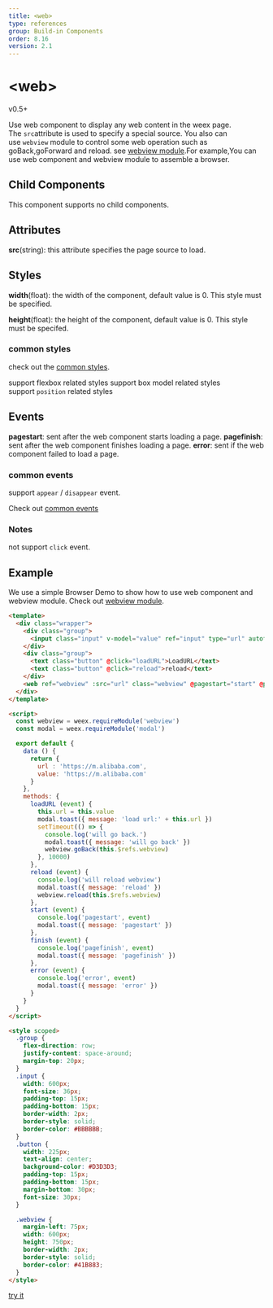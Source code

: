 ```yaml
---
title: <web>
type: references
group: Build-in Components
order: 8.16
version: 2.1
---
```


# &lt;web&gt;
<span class="weex-version">v0.5+</span>

Use web component to display any web content in the weex page. The `src`attribute is used to specify a special source. You also can use `webview` module to control some web operation such as goBack,goForward and reload. see [webview module](../modules/webview.html).For example,You can use web component and webview module to assemble a browser.

## Child Components

This component supports no child components.

## Attributes

**src**(string): this attribute specifies the page source to load.

## Styles

**width**(float): the width of the component, default value is 0. This style must be specified.

**height**(float): the height of the component, default value is 0. This style must be specifed.


### common styles

check out the [common styles](../common-style.html).

support flexbox related styles
support box model related styles
support `position` related styles

## Events

**pagestart**: sent after the web component starts loading a page.
**pagefinish**: sent after the web component finishes loading a page.
**error**: sent if the web component failed to load a page.

### common events

support `appear` / `disappear` event.

Check out [common events](../common-event.html)

### Notes
not support `click` event.

## Example

We use a simple Browser Demo to show how to use web component and webview module. Check out [webview module](../modules/webview.html).


```html
<template>
  <div class="wrapper">
    <div class="group">
      <input class="input" v-model="value" ref="input" type="url" autofocus="false"></input>
    </div>
    <div class="group">
      <text class="button" @click="loadURL">LoadURL</text>
      <text class="button" @click="reload">reload</text>
    </div>
    <web ref="webview" :src="url" class="webview" @pagestart="start" @pagefinish="finish" @error="error"></web>
  </div>
</template>

<script>
  const webview = weex.requireModule('webview')
  const modal = weex.requireModule('modal')

  export default {
    data () {
      return {
        url : 'https://m.alibaba.com',
        value: 'https://m.alibaba.com'
      }
    },
    methods: {
      loadURL (event) {
        this.url = this.value
        modal.toast({ message: 'load url:' + this.url })
        setTimeout(() => {
          console.log('will go back.')
          modal.toast({ message: 'will go back' })
          webview.goBack(this.$refs.webview)
        }, 10000)
      },
      reload (event) {
        console.log('will reload webview')
        modal.toast({ message: 'reload' })
        webview.reload(this.$refs.webview)
      },
      start (event) {
        console.log('pagestart', event)
        modal.toast({ message: 'pagestart' })
      },
      finish (event) {
        console.log('pagefinish', event)
        modal.toast({ message: 'pagefinish' })
      },
      error (event) {
        console.log('error', event)
        modal.toast({ message: 'error' })
      }
    }
  }
</script>

<style scoped>
  .group {
    flex-direction: row;
    justify-content: space-around;
    margin-top: 20px;
  }
  .input {
    width: 600px;
    font-size: 36px;
    padding-top: 15px;
    padding-bottom: 15px;
    border-width: 2px;
    border-style: solid;
    border-color: #BBBBBB;
  }
  .button {
    width: 225px;
    text-align: center;
    background-color: #D3D3D3;
    padding-top: 15px;
    padding-bottom: 15px;
    margin-bottom: 30px;
    font-size: 30px;
  }

  .webview {
    margin-left: 75px;
    width: 600px;
    height: 750px;
    border-width: 2px;
    border-style: solid;
    border-color: #41B883;
  }
</style>
```

[try it](http://dotwe.org/vue/221ff37113a12d692a7a92a100f20162)
